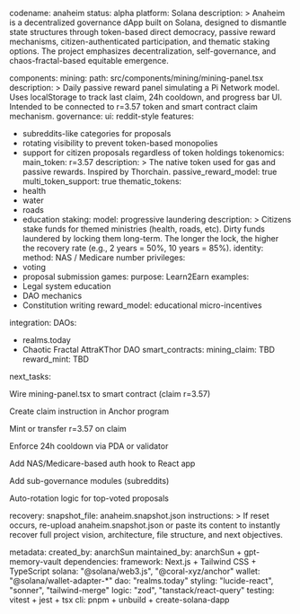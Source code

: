 codename: anaheim status: alpha platform: Solana description: > Anaheim is a decentralized governance dApp built on
Solana, designed to dismantle state structures through token-based direct democracy, passive reward mechanisms,
citizen-authenticated participation, and thematic staking options. The project emphasizes decentralization,
self-governance, and chaos-fractal-based equitable emergence.

components: mining: path: src/components/mining/mining-panel.tsx description: > Daily passive reward panel simulating a
Pi Network model. Uses localStorage to track last claim, 24h cooldown, and progress bar UI. Intended to be connected to
r=3.57 token and smart contract claim mechanism. governance: ui: reddit-style features:

- subreddits-like categories for proposals
- rotating visibility to prevent token-based monopolies
- support for citizen proposals regardless of token holdings tokenomics: main_token: r=3.57 description: > The native
  token used for gas and passive rewards. Inspired by Thorchain. passive_reward_model: true multi_token_support: true
  thematic_tokens:
- health
- water
- roads
- education staking: model: progressive laundering description: > Citizens stake funds for themed ministries (health,
  roads, etc). Dirty funds laundered by locking them long-term. The longer the lock, the higher the recovery rate (e.g.,
  2 years = 50%, 10 years = 85%). identity: method: NAS / Medicare number privileges:
- voting
- proposal submission games: purpose: Learn2Earn examples:
- Legal system education
- DAO mechanics
- Constitution writing reward_model: educational micro-incentives

integration: DAOs:

- realms.today
- Chaotic Fractal AttraKThor DAO smart_contracts: mining_claim: TBD reward_mint: TBD

next_tasks:

Wire mining-panel.tsx to smart contract (claim r=3.57)

Create claim instruction in Anchor program

Mint or transfer r=3.57 on claim

Enforce 24h cooldown via PDA or validator

Add NAS/Medicare-based auth hook to React app

Add sub-governance modules (subreddits)

Auto-rotation logic for top-voted proposals

recovery: snapshot_file: anaheim.snapshot.json instructions: > If reset occurs, re-upload anaheim.snapshot.json or paste
its content to instantly recover full project vision, architecture, file structure, and next objectives.

metadata: created_by: anarchSun maintained_by: anarchSun + gpt-memory-vault dependencies: framework: Next.js + Tailwind
CSS + TypeScript solana: "@solana/web3.js", "@coral-xyz/anchor" wallet: "@solana/wallet-adapter-\*" dao: "realms.today"
styling: "lucide-react", "sonner", "tailwind-merge" logic: "zod", "tanstack/react-query" testing: vitest + jest + tsx
cli: pnpm + unbuild + create-solana-dapp

